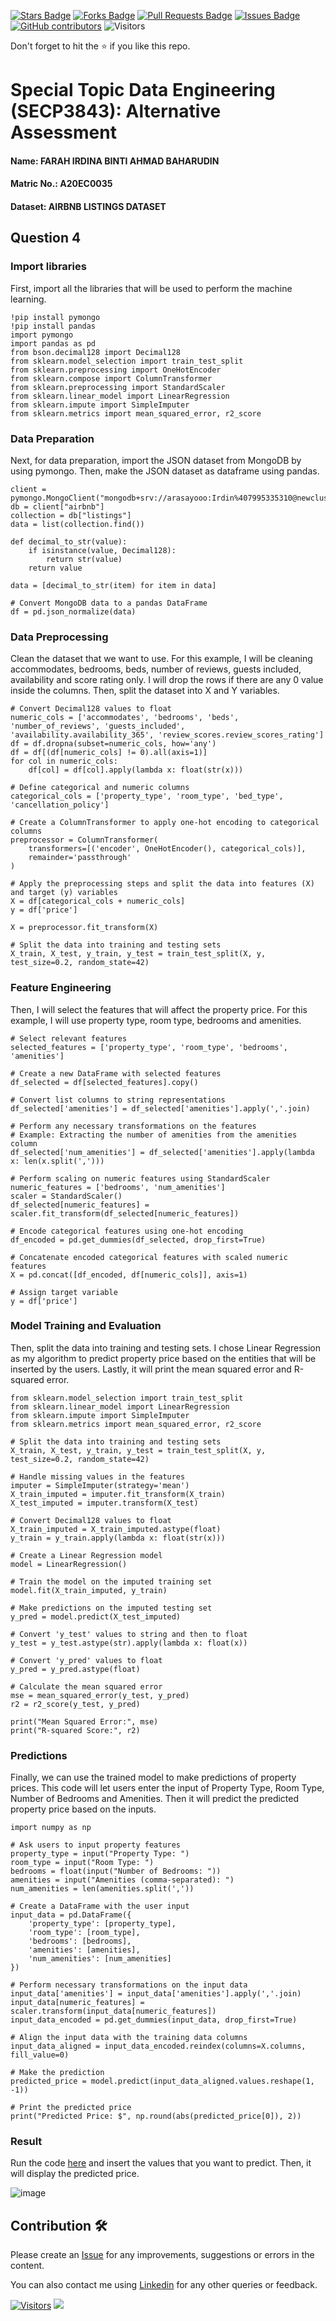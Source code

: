<a href="https://github.com/drshahizan/SECP3843/stargazers"><img src="https://img.shields.io/github/stars/drshahizan/SECP3843" alt="Stars Badge"/></a>
<a href="https://github.com/drshahizan/SECP3843/network/members"><img src="https://img.shields.io/github/forks/drshahizan/SECP3843" alt="Forks Badge"/></a>
<a href="https://github.com/drshahizan/SECP3843/pulls"><img src="https://img.shields.io/github/issues-pr/drshahizan/SECP3843" alt="Pull Requests Badge"/></a>
<a href="https://github.com/drshahizan/SECP3843/issues"><img src="https://img.shields.io/github/issues/drshahizan/SECP3843" alt="Issues Badge"/></a>
<a href="https://github.com/drshahizan/SECP3843/graphs/contributors"><img alt="GitHub contributors" src="https://img.shields.io/github/contributors/drshahizan/SECP3843?color=2b9348"></a>
![Visitors](https://api.visitorbadge.io/api/visitors?path=https%3A%2F%2Fgithub.com%2Fdrshahizan%2FSECP3843&labelColor=%23d9e3f0&countColor=%23697689&style=flat)

Don't forget to hit the :star: if you like this repo.

# Special Topic Data Engineering (SECP3843): Alternative Assessment

#### Name: FARAH IRDINA BINTI AHMAD BAHARUDIN
#### Matric No.: A20EC0035
#### Dataset: AIRBNB LISTINGS DATASET

## Question 4

### Import libraries

First, import all the libraries that will be used to perform the machine learning.

```
!pip install pymongo
!pip install pandas
import pymongo
import pandas as pd
from bson.decimal128 import Decimal128
from sklearn.model_selection import train_test_split
from sklearn.preprocessing import OneHotEncoder
from sklearn.compose import ColumnTransformer
from sklearn.preprocessing import StandardScaler
from sklearn.linear_model import LinearRegression
from sklearn.impute import SimpleImputer
from sklearn.metrics import mean_squared_error, r2_score
```

### Data Preparation

Next, for data preparation, import the JSON dataset from MongoDB by using pymongo. Then, 
make the JSON dataset as dataframe using pandas.

```
client = pymongo.MongoClient("mongodb+srv://arasayooo:Irdin%407995335310@newcluster.rdxcnj3.mongodb.net/")
db = client["airbnb"]
collection = db["listings"]
data = list(collection.find())

def decimal_to_str(value):
    if isinstance(value, Decimal128):
        return str(value)
    return value

data = [decimal_to_str(item) for item in data]

# Convert MongoDB data to a pandas DataFrame
df = pd.json_normalize(data)
```

### Data Preprocessing

Clean the dataset that we want to use. For this example, I will be cleaning accommodates, bedrooms, beds, number of reviews, guests included, availability and score rating only. I will drop the rows if there are any 0 value inside the columns. Then, split the dataset into X and Y variables.

```
# Convert Decimal128 values to float
numeric_cols = ['accommodates', 'bedrooms', 'beds', 'number_of_reviews', 'guests_included', 'availability.availability_365', 'review_scores.review_scores_rating']
df = df.dropna(subset=numeric_cols, how='any')
df = df[(df[numeric_cols] != 0).all(axis=1)]
for col in numeric_cols:
    df[col] = df[col].apply(lambda x: float(str(x)))

# Define categorical and numeric columns
categorical_cols = ['property_type', 'room_type', 'bed_type', 'cancellation_policy']

# Create a ColumnTransformer to apply one-hot encoding to categorical columns
preprocessor = ColumnTransformer(
    transformers=[('encoder', OneHotEncoder(), categorical_cols)],
    remainder='passthrough'
)

# Apply the preprocessing steps and split the data into features (X) and target (y) variables
X = df[categorical_cols + numeric_cols]
y = df['price']

X = preprocessor.fit_transform(X)

# Split the data into training and testing sets
X_train, X_test, y_train, y_test = train_test_split(X, y, test_size=0.2, random_state=42)
```

### Feature Engineering

Then, I will select the features that will affect the property price. For this example, I will use property type, room type, bedrooms and amenities. 

```
# Select relevant features
selected_features = ['property_type', 'room_type', 'bedrooms', 'amenities']

# Create a new DataFrame with selected features
df_selected = df[selected_features].copy()

# Convert list columns to string representations
df_selected['amenities'] = df_selected['amenities'].apply(','.join)

# Perform any necessary transformations on the features
# Example: Extracting the number of amenities from the amenities column
df_selected['num_amenities'] = df_selected['amenities'].apply(lambda x: len(x.split(',')))

# Perform scaling on numeric features using StandardScaler
numeric_features = ['bedrooms', 'num_amenities']
scaler = StandardScaler()
df_selected[numeric_features] = scaler.fit_transform(df_selected[numeric_features])

# Encode categorical features using one-hot encoding
df_encoded = pd.get_dummies(df_selected, drop_first=True)

# Concatenate encoded categorical features with scaled numeric features
X = pd.concat([df_encoded, df[numeric_cols]], axis=1)

# Assign target variable
y = df['price']
```

### Model Training and Evaluation

Then, split the data into training and testing sets. I chose Linear Regression as my algorithm to predict property price based on the entities that will be inserted by the users. Lastly, it will print the mean squared error and R-squared error.

```
from sklearn.model_selection import train_test_split
from sklearn.linear_model import LinearRegression
from sklearn.impute import SimpleImputer
from sklearn.metrics import mean_squared_error, r2_score

# Split the data into training and testing sets
X_train, X_test, y_train, y_test = train_test_split(X, y, test_size=0.2, random_state=42)

# Handle missing values in the features
imputer = SimpleImputer(strategy='mean')
X_train_imputed = imputer.fit_transform(X_train)
X_test_imputed = imputer.transform(X_test)

# Convert Decimal128 values to float
X_train_imputed = X_train_imputed.astype(float)
y_train = y_train.apply(lambda x: float(str(x)))

# Create a Linear Regression model
model = LinearRegression()

# Train the model on the imputed training set
model.fit(X_train_imputed, y_train)

# Make predictions on the imputed testing set
y_pred = model.predict(X_test_imputed)

# Convert 'y_test' values to string and then to float
y_test = y_test.astype(str).apply(lambda x: float(x))

# Convert 'y_pred' values to float
y_pred = y_pred.astype(float)

# Calculate the mean squared error
mse = mean_squared_error(y_test, y_pred)
r2 = r2_score(y_test, y_pred)

print("Mean Squared Error:", mse)
print("R-squared Score:", r2)
```

### Predictions

Finally, we can use the trained model to make predictions of property prices. This code will let users enter the input of Property Type, Room Type, Number of Bedrooms and Amenities. Then it will predict the predicted property price based on the inputs.

```
import numpy as np

# Ask users to input property features
property_type = input("Property Type: ")
room_type = input("Room Type: ")
bedrooms = float(input("Number of Bedrooms: "))
amenities = input("Amenities (comma-separated): ")
num_amenities = len(amenities.split(','))

# Create a DataFrame with the user input
input_data = pd.DataFrame({
    'property_type': [property_type],
    'room_type': [room_type],
    'bedrooms': [bedrooms],
    'amenities': [amenities],
    'num_amenities': [num_amenities]
})

# Perform necessary transformations on the input data
input_data['amenities'] = input_data['amenities'].apply(','.join)
input_data[numeric_features] = scaler.transform(input_data[numeric_features])
input_data_encoded = pd.get_dummies(input_data, drop_first=True)

# Align the input data with the training data columns
input_data_aligned = input_data_encoded.reindex(columns=X.columns, fill_value=0)

# Make the prediction
predicted_price = model.predict(input_data_aligned.values.reshape(1, -1))

# Print the predicted price
print("Predicted Price: $", np.round(abs(predicted_price[0]), 2))
```

### Result

Run the code [here](https://github.com/drshahizan/SECP3843/blob/main/submission/FarahIrdina/question4/files/code/Question_4.ipynb) and insert the values that you want to predict. Then, it will display the predicted price.

![image](https://github.com/drshahizan/SECP3843/blob/main/submission/FarahIrdina/question4/files/images/prediction.png)

## Contribution 🛠️
Please create an [Issue](https://github.com/drshahizan/special-topic-data-engineering/issues) for any improvements, suggestions or errors in the content.

You can also contact me using [Linkedin](https://www.linkedin.com/in/drshahizan/) for any other queries or feedback.

[![Visitors](https://api.visitorbadge.io/api/visitors?path=https%3A%2F%2Fgithub.com%2Fdrshahizan&labelColor=%23697689&countColor=%23555555&style=plastic)](https://visitorbadge.io/status?path=https%3A%2F%2Fgithub.com%2Fdrshahizan)
![](https://hit.yhype.me/github/profile?user_id=81284918)




